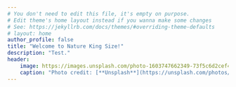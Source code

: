 ```yaml
---
# You don't need to edit this file, it's empty on purpose.
# Edit theme's home layout instead if you wanna make some changes
# See: https://jekyllrb.com/docs/themes/#overriding-theme-defaults
# layout: home
author_profile: false
title: "Welcome to Nature King Size!"
description: "Test."
header:
    image: https://images.unsplash.com/photo-1603747662349-73f5c6d2cef4
    caption: "Photo credit: [**Unsplash**](https://unsplash.com/photos/brown-and-white-dragon-in-water-Y1S7TA8RCBQ)"
---
```


